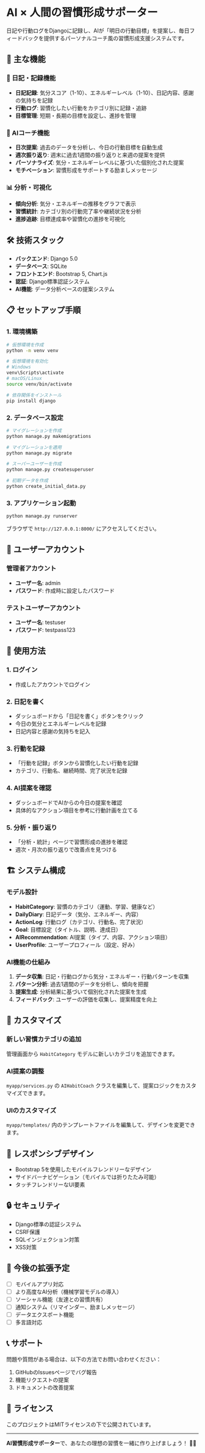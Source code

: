 # AI × 人間の習慣形成サポーター

日記や行動ログをDjangoに記録し、AIが「明日の行動目標」を提案し、毎日フィードバックを提供するパーソナルコーチ風の習慣形成支援システムです。

## 🚀 主な機能

### 📝 日記・記録機能
- **日記記録**: 気分スコア（1-10）、エネルギーレベル（1-10）、日記内容、感謝の気持ちを記録
- **行動ログ**: 習慣化したい行動をカテゴリ別に記録・追跡
- **目標管理**: 短期・長期の目標を設定し、進捗を管理

### 🤖 AIコーチ機能
- **日次提案**: 過去のデータを分析し、今日の行動目標を自動生成
- **週次振り返り**: 週末に過去1週間の振り返りと来週の提案を提供
- **パーソナライズ**: 気分・エネルギーレベルに基づいた個別化された提案
- **モチベーション**: 習慣形成をサポートする励ましメッセージ

### 📊 分析・可視化
- **傾向分析**: 気分・エネルギーの推移をグラフで表示
- **習慣統計**: カテゴリ別の行動完了率や継続状況を分析
- **進捗追跡**: 目標達成率や習慣化の進捗を可視化

## 🛠️ 技術スタック

- **バックエンド**: Django 5.0
- **データベース**: SQLite
- **フロントエンド**: Bootstrap 5, Chart.js
- **認証**: Django標準認証システム
- **AI機能**: データ分析ベースの提案システム

## 📋 セットアップ手順

### 1. 環境構築
```bash
# 仮想環境を作成
python -m venv venv

# 仮想環境を有効化
# Windows
venv\Scripts\activate
# macOS/Linux
source venv/bin/activate

# 依存関係をインストール
pip install django
```

### 2. データベース設定
```bash
# マイグレーションを作成
python manage.py makemigrations

# マイグレーションを適用
python manage.py migrate

# スーパーユーザーを作成
python manage.py createsuperuser

# 初期データを作成
python create_initial_data.py
```

### 3. アプリケーション起動
```bash
python manage.py runserver
```

ブラウザで `http://127.0.0.1:8000/` にアクセスしてください。

## 👥 ユーザーアカウント

### 管理者アカウント
- **ユーザー名**: admin
- **パスワード**: 作成時に設定したパスワード

### テストユーザーアカウント
- **ユーザー名**: testuser
- **パスワード**: testpass123

## 🎯 使用方法

### 1. ログイン
- 作成したアカウントでログイン

### 2. 日記を書く
- ダッシュボードから「日記を書く」ボタンをクリック
- 今日の気分とエネルギーレベルを記録
- 日記内容と感謝の気持ちを記入

### 3. 行動を記録
- 「行動を記録」ボタンから習慣化したい行動を記録
- カテゴリ、行動名、継続時間、完了状況を記録

### 4. AI提案を確認
- ダッシュボードでAIからの今日の提案を確認
- 具体的なアクション項目を参考に行動計画を立てる

### 5. 分析・振り返り
- 「分析・統計」ページで習慣形成の進捗を確認
- 週次・月次の振り返りで改善点を見つける

## 🏗️ システム構成

### モデル設計
- **HabitCategory**: 習慣のカテゴリ（運動、学習、健康など）
- **DailyDiary**: 日記データ（気分、エネルギー、内容）
- **ActionLog**: 行動ログ（カテゴリ、行動名、完了状況）
- **Goal**: 目標設定（タイトル、説明、達成日）
- **AIRecommendation**: AI提案（タイプ、内容、アクション項目）
- **UserProfile**: ユーザープロフィール（設定、好み）

### AI機能の仕組み
1. **データ収集**: 日記・行動ログから気分・エネルギー・行動パターンを収集
2. **パターン分析**: 過去1週間のデータを分析し、傾向を把握
3. **提案生成**: 分析結果に基づいて個別化された提案を生成
4. **フィードバック**: ユーザーの評価を収集し、提案精度を向上

## 🔧 カスタマイズ

### 新しい習慣カテゴリの追加
管理画面から `HabitCategory` モデルに新しいカテゴリを追加できます。

### AI提案の調整
`myapp/services.py` の `AIHabitCoach` クラスを編集して、提案ロジックをカスタマイズできます。

### UIのカスタマイズ
`myapp/templates/` 内のテンプレートファイルを編集して、デザインを変更できます。

## 📱 レスポンシブデザイン

- Bootstrap 5を使用したモバイルフレンドリーなデザイン
- サイドバーナビゲーション（モバイルでは折りたたみ可能）
- タッチフレンドリーなUI要素

## 🔒 セキュリティ

- Django標準の認証システム
- CSRF保護
- SQLインジェクション対策
- XSS対策

## 🚀 今後の拡張予定

- [ ] モバイルアプリ対応
- [ ] より高度なAI分析（機械学習モデルの導入）
- [ ] ソーシャル機能（友達との習慣共有）
- [ ] 通知システム（リマインダー、励ましメッセージ）
- [ ] データエクスポート機能
- [ ] 多言語対応

## 📞 サポート

問題や質問がある場合は、以下の方法でお問い合わせください：

1. GitHubのIssuesページでバグ報告
2. 機能リクエストの提案
3. ドキュメントの改善提案

## 📄 ライセンス

このプロジェクトはMITライセンスの下で公開されています。

---

**AI習慣形成サポーター**で、あなたの理想の習慣を一緒に作り上げましょう！ 🎯✨
